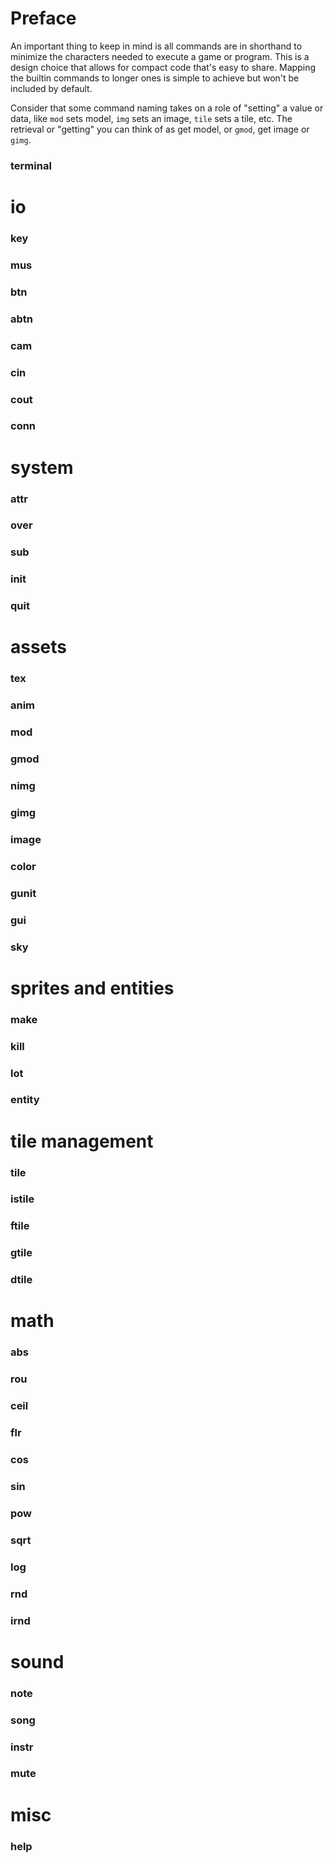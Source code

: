 # Preface

An important thing to keep in mind is all commands are in shorthand to minimize the characters needed to execute a game or program. This is a design choice that allows for compact code that's easy to share. Mapping the builtin commands to longer ones is simple to achieve but won't be included by default.

Consider that some command naming takes on a role of "setting" a value or data, like `mod` sets model, `img` sets an image, `tile` sets a tile, etc. The retrieval or "getting" you can think of as get model, or `gmod`, get image or `gimg`.

### terminal

# io

### key

### mus

### btn

### abtn

### cam

### cin

### cout

### conn

# system

### attr

### over

### sub

### init

### quit

# assets

### tex

### anim

### mod

### gmod

### nimg

### gimg

### image

### color

### gunit

### gui

### sky

# sprites and entities

### make

### kill

### lot

### entity

# tile management

### tile

### istile

### ftile

### gtile

### dtile

# math

### abs

### rou

### ceil

### flr

### cos

### sin

### pow

### sqrt

### log

### rnd

### irnd

# sound

### note

### song

### instr

### mute

# misc

### help
